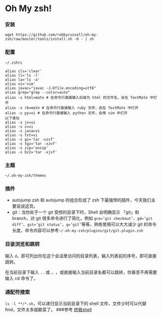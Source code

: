 Oh My zsh!
===
### 安装
```
wget https://github.com/robbyrussell/oh-my-zsh/raw/master/tools/install.sh -O - | sh
```

### 配置
`~/.zshrc`
```
alias cls='clear'
alias ll='ls -l'
alias la='ls -a'
alias vi='vim'
alias javac="javac -J-Dfile.encoding=utf8"
alias grep="grep --color=auto"
alias -s html=mate # 在命令行直接输入后缀为 html 的文件名，会在 TextMate 中打开
alias -s rb=mate # 在命令行直接输入 ruby 文件，会在 TextMate 中打开
alias -s py=vi # 在命令行直接输入 python 文件，会用 vim 中打开
以下类似 
alias -s js=vi
alias -s c=vi
alias -s java=vi
alias -s txt=vi
alias -s gz='tar -xzvf'
alias -s tgz='tar -xzvf'
alias -s zip='unzip'
alias -s bz2='tar -xjvf'
```
### 主题
`~/.oh-my-zsh/themes`

### 插件
- autojump zsh 和 autojump 的组合形成了 zsh 下最强悍的插件，今天我们主要说说这货。
- git：当你处于一个 git 受控的目录下时，Shell 会明确显示 「git」和 branch，对 git 很多命令进行了简化，例如 `gco=’git checkout’`、`gd=’git diff’`、`gst=’git status’`、`g=’git’`等等，熟练使用可以大大减少 git 的命令长度，命令内容可以参考`~/.oh-my-zsh/plugins/git/git.plugin.zsh`

### 目录浏览和跳转
输入 `d`，即可列出你在这个会话里访问的目录列表，输入列表前的序号，即可直接跳转。

在当前目录下输入 `..` 或 `… `，或直接输入当前目录名都可以跳转，你甚至不再需要输入 cd 命令了。

### 通配符搜索
`ls -l **/*.sh`，可以递归显示当前目录下的 shell 文件，文件少时可以代替 find，文件太多就歇菜了。
###参考
[终极shell](http://macshuo.com/?p=676)


